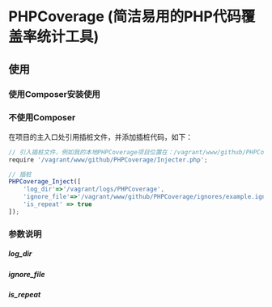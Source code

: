 ﻿# PHPCoverage (简洁易用的PHP代码覆盖率统计工具)

## 使用
### 使用Composer安装使用







### 不使用Composer
在项目的主入口处引用插桩文件，并添加插桩代码，如下：

```javascript
// 引入插桩文件，例如我的本地PHPCoverage项目位置在：/vagrant/www/github/PHPCoverage
require '/vagrant/www/github/PHPCoverage/Injecter.php';

// 插桩
PHPCoverage_Inject([
    'log_dir'=>'/vagrant/logs/PHPCoverage',
    'ignore_file'=>'/vagrant/www/github/PHPCoverage/ignores/example.ignore',
    'is_repeat' => true 
]);
```

### 参数说明
##### log_dir
##### ignore_file
##### is_repeat



